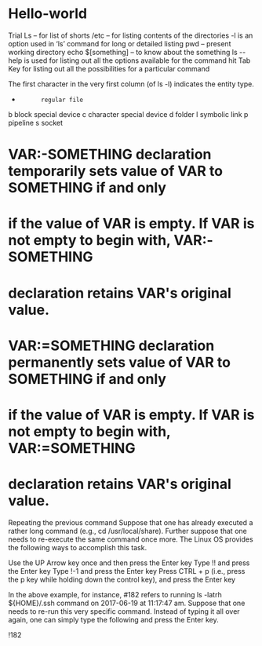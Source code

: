 # Hello-world
Trial
Ls – for list of shorts
/etc – for listing contents of the directories
-l is an option used in ‘ls’ command for long or detailed listing
pwd – present working directory
echo $[something] – to know about the something
ls -- help is used for listing out all the options available for the command
hit Tab Key for listing out all the possibilities for a particular command


The first character in the very first column (of ls -l) indicates the entity type.

-         	regular file
b	block special device
c	character special device
d	folder
l	symbolic link
p	pipeline
s	socket

# VAR:-SOMETHING declaration temporarily sets value of VAR to SOMETHING if and only
# if the value of VAR is empty. If VAR is not empty to begin with, VAR:-SOMETHING
# declaration retains VAR's original value.

# VAR:=SOMETHING declaration permanently sets value of VAR to SOMETHING if and only
# if the value of VAR is empty. If VAR is not empty to begin with, VAR:=SOMETHING
# declaration retains VAR's original value.

Repeating the previous command
Suppose that one has already executed a rather long command (e.g., cd /usr/local/share). Further suppose that one needs to re-execute the same command once more. The Linux OS provides the following ways to accomplish this task.

Use the UP Arrow key once and then press the Enter key
Type !! and press the Enter key
Type !-1 and press the Enter key
Press CTRL + p (i.e., press the p key while holding down the control key), and press the Enter key

In the above example, for instance, #182 refers to running ls -latrh ${HOME}/.ssh command on 2017-06-19 at 11:17:47 am. Suppose that one needs to re-run this very specific command. Instead of typing it all over again, one can simply type the following and press the Enter key.

!182
